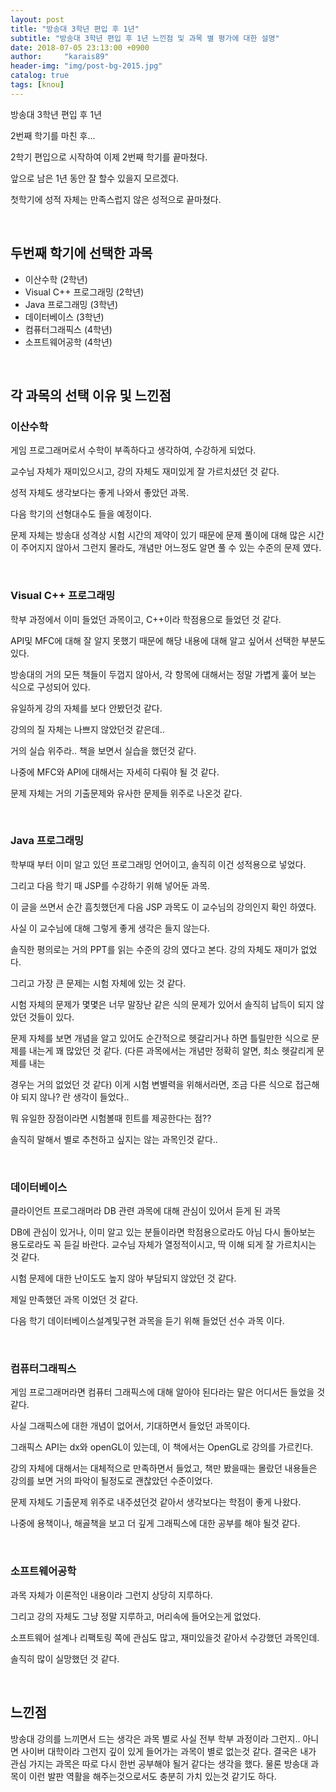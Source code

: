 ```yaml
---
layout: post
title: "방송대 3학년 편입 후 1년"
subtitle: "방송대 3학년 편입 후 1년 느낀점 및 과목 별 평가에 대한 설명"
date: 2018-07-05 23:13:00 +0900
author:     "karais89"
header-img: "img/post-bg-2015.jpg"
catalog: true
tags: [knou]
---
```


방송대 3학년 편입 후 1년

2번째 학기를 마친 후...

2학기 편입으로 시작하여 이제 2번째 학기를 끝마쳤다.

앞으로 남은 1년 동안 잘 할수 있을지 모르겠다.

첫학기에 성적 자체는 만족스럽지 않은 성적으로 끝마쳤다.

<br />

## 두번째 학기에 선택한 과목

- 이산수학 (2학년)
- Visual C++ 프로그래밍 (2학년)
- Java 프로그래밍 (3학년)
- 데이터베이스 (3학년)
- 컴퓨터그래픽스 (4학년)
- 소프트웨어공학 (4학년)

<br />

## 각 과목의 선택 이유 및 느낀점

### 이산수학

게임 프로그래머로서 수학이 부족하다고 생각하여, 수강하게 되었다.

교수님 자체가 재미있으시고, 강의 자체도 재미있게 잘 가르치셨던 것 같다.

성적 자체도 생각보다는 좋게 나와서 좋았던 과목.

다음 학기의 선형대수도 들을 예정이다.


문제 자체는 방송대 성격상 시험 시간의 제약이 있기 때문에 문제 풀이에 대해 많은 시간이 주어지지 않아서 그런지 몰라도, 개념만 어느정도 알면 풀 수 있는 수준의 문제 였다.

<br />

### Visual C++ 프로그래밍

학부 과정에서 이미 들었던 과목이고, C++이라 학점용으로 들었던 것 같다. 

API및 MFC에 대해 잘 알지 못했기 때문에 해당 내용에 대해 알고 싶어서 선택한 부분도 있다.

방송대의 거의 모든 책들이 두껍지 않아서, 각 항목에 대해서는 정말 가볍게 훑어 보는 식으로 구성되어 있다.

유일하게 강의 자체를 보다 안봤던것 같다.

강의의 질 자체는 나쁘지 않았던것 같은데..

거의 실습 위주라.. 책을 보면서 실습을 했던것 같다.

나중에 MFC와 API에 대해서는 자세히 다뤄야 될 것 같다.

문제 자체는 거의 기출문제와 유사한 문제들 위주로 나온것 같다.

<br />

### Java 프로그래밍

학부때 부터 이미 알고 있던 프로그래밍 언어이고, 솔직히 이건 성적용으로 넣었다.

그리고 다음 학기 때 JSP를 수강하기 위해 넣어둔 과목.

이 글을 쓰면서 순간 흠칫했던게 다음 JSP 과목도 이 교수님의 강의인지 확인 하였다.

사실 이 교수님에 대해 그렇게 좋게 생각은 들지 않는다.

솔직한 평의로는 거의 PPT를 읽는 수준의 강의 였다고 본다. 강의 자체도 재미가 없었다.

그리고 가장 큰 문제는 시험 자체에 있는 것 같다.

시험 자체의 문제가 몇몇은 너무 말장난 같은 식의 문제가 있어서 솔직히 납득이 되지 않았던 것들이 있다.

문제 자체를 보면 개념을 알고 있어도 순간적으로 헷갈리거나 하면 틀릴만한 식으로 문제를 내는게 꽤 많았던 것 같다. (다른 과목에서는 개념만 정확히 알면, 최소 헷갈리게 문제를 내는 

경우는 거의 없었던 것 같다) 이게 시험 변별력을 위해서라면, 조금 다른 식으로 접근해야 되지 않나? 란 생각이 들었다..

뭐 유일한 장점이라면 시험볼때 힌트를 제공한다는 점??

솔직히 말해서 별로 추천하고 싶지는 않는 과목인것 같다..

<br />

### 데이터베이스

클라이언트 프로그래머라 DB 관련 과목에 대해 관심이 있어서 듣게 된 과목

DB에 관심이 있거나, 이미 알고 있는 분들이라면 학점용으로라도 아님 다시 돌아보는 용도로라도 꼭 듣길 바란다. 교수님 자체가 열정적이시고, 딱 이해 되게 잘 가르치시는 것 같다.

시험 문제에 대한 난이도도 높지 않아 부담되지 않았던 것 같다.

제일 만족했던 과목 이었던 것 같다.

다음 학기 데이터베이스설계및구현 과목을 듣기 위해 들었던 선수 과목 이다.

<br />

### 컴퓨터그래픽스

게임 프로그래머라면 컴퓨터 그래픽스에 대해 알아야 된다라는 말은 어디서든 들었을 것 같다.

사실 그래픽스에 대한 개념이 없어서, 기대하면서 들었던 과목이다.

그래픽스 API는 dx와 openGL이 있는데, 이 책에서는 OpenGL로 강의를 가르킨다.

강의 자체에 대해서는 대체적으로 만족하면서 들었고, 책만 봤을때는 몰랐던 내용들은 강의를 보면 거의 파악이 될정도로 괜찮았던 수준이었다.

문제 자체도 기출문제 위주로 내주셨던것 같아서 생각보다는 학점이 좋게 나왔다.

나중에 용책이나, 해골책을 보고 더 깊게 그래픽스에 대한 공부를 해야 될것 같다.

<br />

### 소프트웨어공학

과목 자체가 이론적인 내용이라 그런지 상당히 지루하다.

그리고 강의 자체도 그냥 정말 지루하고, 머리속에 들어오는게 없었다.

소프트웨어 설계나 리팩토링 쪽에 관심도 많고, 재미있을것 같아서 수강했던 과목인데.

솔직히 많이 실망했던 것 같다.

<br />

## 느낀점

방송대 강의를 느끼면서 드는 생각은 과목 별로 사실 전부 학부 과정이라 그런지.. 아니면 사이버 대학이라 그런지 깊이 있게 들어가는 과목이 별로 없는것 같다. 결국은 내가 관심 가지는 과목은 따로 다시 한번 공부해야 될거 같다는 생각을 했다. 물론 방송대 과목이 이런 발판 역활을 해주는것으로서도 충분히 가치 있는것 같기도 하다.